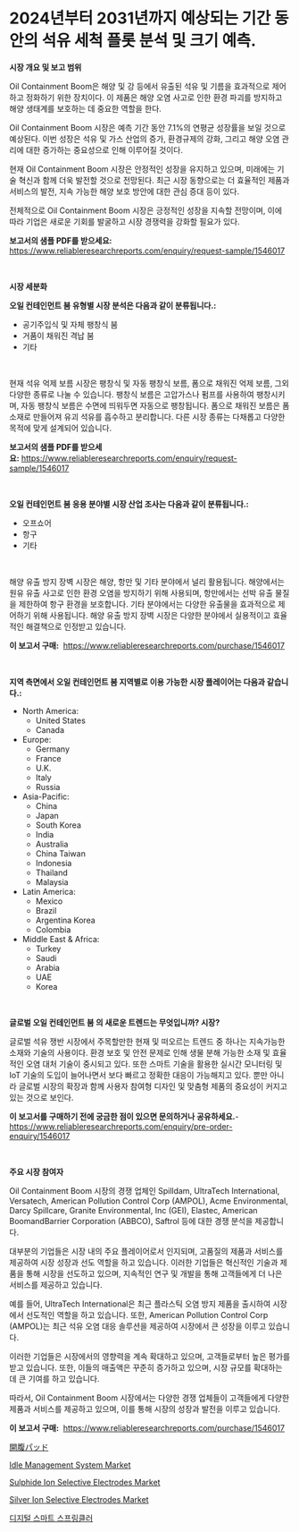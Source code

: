 <p><h1>2024년부터 2031년까지 예상되는 기간 동안의 석유 세척 플롯 분석 및 크기 예측.</h1></p><p><strong>시장 개요 및 보고 범위</strong></p>
<p><p>Oil Containment Boom은 해양 및 강 등에서 유출된 석유 및 기름을 효과적으로 제어하고 정화하기 위한 장치이다. 이 제품은 해양 오염 사고로 인한 환경 파괴를 방지하고 해양 생태계를 보호하는 데 중요한 역할을 한다.</p><p>Oil Containment Boom 시장은 예측 기간 동안 7.1%의 연평균 성장률을 보일 것으로 예상된다. 이번 성장은 석유 및 가스 산업의 증가, 환경규제의 강화, 그리고 해양 오염 관리에 대한 증가하는 중요성으로 인해 이루어질 것이다.</p><p>현재 Oil Containment Boom 시장은 안정적인 성장을 유지하고 있으며, 미래에는 기술 혁신과 함께 더욱 발전할 것으로 전망된다. 최근 시장 동향으로는 더 효율적인 제품과 서비스의 발전, 지속 가능한 해양 보호 방안에 대한 관심 증대 등이 있다.</p><p>전체적으로 Oil Containment Boom 시장은 긍정적인 성장을 지속할 전망이며, 이에 따라 기업은 새로운 기회를 발굴하고 시장 경쟁력을 강화할 필요가 있다.</p></p>
<p><strong>보고서의 샘플 PDF를 받으세요:</strong> <a href="https://www.reliableresearchreports.com/enquiry/request-sample/1546017">https://www.reliableresearchreports.com/enquiry/request-sample/1546017</a></p>
<p>&nbsp;</p>
<p><strong>시장 세분화</strong></p>
<p><strong>오일 컨테인먼트 붐 유형별 시장 분석은 다음과 같이 분류됩니다.:</strong></p>
<p><ul><li>공기주입식 및 자체 팽창식 붐</li><li>거품이 채워진 격납 붐</li><li>기타</li></ul></p>
<p>&nbsp;</p>
<p><p>현재 석유 억제 보름 시장은 팽창식 및 자동 팽창식 보름, 폼으로 채워진 억제 보름, 그외 다양한 종류로 나눌 수 있습니다. 팽창식 보름은 고압가스나 펌프를 사용하여 팽창시키며, 자동 팽창식 보름은 수면에 띄워두면 자동으로 팽창됩니다. 폼으로 채워진 보름은 폼 소재로 만들어져 유괴 석유를 흡수하고 분리합니다. 다른 시장 종류는 다채롭고 다양한 목적에 맞게 설계되어 있습니다.</p></p>
<p><strong>보고서의 샘플 PDF를 받으세요:</strong>&nbsp;<a href="https://www.reliableresearchreports.com/enquiry/request-sample/1546017">https://www.reliableresearchreports.com/enquiry/request-sample/1546017</a></p>
<p>&nbsp;</p>
<p><strong> 오일 컨테인먼트 붐 응용 분야별 시장 산업 조사는 다음과 같이 분류됩니다.:</strong></p>
<p><ul><li>오프쇼어</li><li>항구</li><li>기타</li></ul></p>
<p>&nbsp;</p>
<p><p>해양 유출 방지 장벽 시장은 해양, 항만 및 기타 분야에서 널리 활용됩니다. 해양에서는 원유 유출 사고로 인한 환경 오염을 방지하기 위해 사용되며, 항만에서는 선박 유출 물질을 제한하여 항구 환경을 보호합니다. 기타 분야에서는 다양한 유출물을 효과적으로 제어하기 위해 사용됩니다. 해양 유출 방지 장벽 시장은 다양한 분야에서 실용적이고 효율적인 해결책으로 인정받고 있습니다.</p></p>
<p><strong>이 보고서 구매:</strong>&nbsp; <a href="https://www.reliableresearchreports.com/purchase/1546017">https://www.reliableresearchreports.com/purchase/1546017</a></p>
<p>&nbsp;</p>
<p><strong>지역 측면에서 오일 컨테인먼트 붐 지역별로 이용 가능한 시장 플레이어는 다음과 같습니다.:</strong></p>
<p><ul>
    <li>
        North America:
        <ul>
            <li>United States</li>
            <li>Canada</li>
        </ul>
    </li>
    <li>
        Europe:
        <ul>
            <li>Germany</li>
            <li>France</li>
            <li>U.K.</li>
            <li>Italy</li>
            <li>Russia</li>
        </ul>
    </li>
    <li>
        Asia-Pacific:
        <ul>
            <li>China</li>
            <li>Japan</li>
            <li>South Korea</li>
            <li>India</li>
            <li>Australia</li>
            <li>China Taiwan</li>
            <li>Indonesia</li>
            <li>Thailand</li>
            <li>Malaysia</li>
        </ul>
    </li>
    <li>
        Latin America:
        <ul>
            <li>Mexico</li>
            <li>Brazil</li>
            <li>Argentina Korea</li>
            <li>Colombia</li>
        </ul>
    </li>
    <li>
        Middle East & Africa:
        <ul>
            <li>Turkey</li>
            <li>Saudi</li>
            <li>Arabia</li>
            <li>UAE</li>
            <li>Korea</li>
        </ul>
    </li>
    </ul></p>
<p>&nbsp;</p>
<p><strong>글로벌 오일 컨테인먼트 붐 의 새로운 트렌드는 무엇입니까? 시장?</strong></p>
<p><p>글로벌 석유 쟁반 시장에서 주목할만한 현재 및 떠오르는 트렌드 중 하나는 지속가능한 소재와 기술의 사용이다. 환경 보호 및 안전 문제로 인해 생물 분해 가능한 소재 및 효율적인 오염 대처 기술이 중시되고 있다. 또한 스마트 기술을 활용한 실시간 모니터링 및 IoT 기술의 도입이 늘어나면서 보다 빠르고 정확한 대응이 가능해지고 있다. 뿐만 아니라 글로벌 시장의 확장과 함께 사용자 참여형 디자인 및 맞춤형 제품의 중요성이 커지고 있는 것으로 보인다.</p></p>
<p><strong>이 보고서를 구매하기 전에 궁금한 점이 있으면 문의하거나 공유하세요.</strong>- <a href="https://www.reliableresearchreports.com/enquiry/pre-order-enquiry/1546017">https://www.reliableresearchreports.com/enquiry/pre-order-enquiry/1546017</a></p>
<p>&nbsp;</p>
<p><strong>주요 시장 참여자</strong></p>
<p><p>Oil Containment Boom 시장의 경쟁 업체인 Spilldam, UltraTech International, Versatech, American Pollution Control Corp (AMPOL), Acme Environmental, Darcy Spillcare, Granite Environmental, Inc (GEI), Elastec, American BoomandBarrier Corporation (ABBCO), Saftrol 등에 대한 경쟁 분석을 제공합니다.</p><p>대부분의 기업들은 시장 내의 주요 플레이어로서 인지되며, 고품질의 제품과 서비스를 제공하여 시장 성장과 선도 역할을 하고 있습니다. 이러한 기업들은 혁신적인 기술과 제품을 통해 시장을 선도하고 있으며, 지속적인 연구 및 개발을 통해 고객들에게 더 나은 서비스를 제공하고 있습니다.</p><p>예를 들어, UltraTech International은 최근 플라스틱 오염 방지 제품을 출시하여 시장에서 선도적인 역할을 하고 있습니다. 또한, American Pollution Control Corp (AMPOL)는 최근 석유 오염 대응 솔루션을 제공하여 시장에서 큰 성장을 이루고 있습니다.</p><p>이러한 기업들은 시장에서의 영향력을 계속 확대하고 있으며, 고객들로부터 높은 평가를 받고 있습니다. 또한, 이들의 매출액은 꾸준히 증가하고 있으며, 시장 규모를 확대하는 데 큰 기여를 하고 있습니다.</p><p>따라서, Oil Containment Boom 시장에서는 다양한 경쟁 업체들이 고객들에게 다양한 제품과 서비스를 제공하고 있으며, 이를 통해 시장의 성장과 발전을 이루고 있습니다.</p></p>
<p><strong>이 보고서 구매:</strong>&nbsp;&nbsp;<a href="https://www.reliableresearchreports.com/purchase/1546017">https://www.reliableresearchreports.com/purchase/1546017</a></p>
<p><p><a href="https://github.com/oafhukehf4709715/Market-Research-Report-List-1/blob/main/843493314159.md">開腹パッド</a></p><p><a href="https://issuu.com/reportprime-2/docs/idle-management-system-market-size-2030.pptx">Idle Management System Market</a></p><p><a href="https://github.com/marloy8/Market-Research-Report-List-3/blob/main/sulphide-ion-selective-electrodes-market.md">Sulphide Ion Selective Electrodes Market</a></p><p><a href="https://github.com/jj19131/Market-Research-Report-List-2/blob/main/silver-ion-selective-electrodes-market.md">Silver Ion Selective Electrodes Market</a></p><p><a href="https://github.com/WilburKihn5676/Market-Research-Report-List-1/blob/main/698936713241.md">디지털 스마트 스프링클러</a></p></p>
